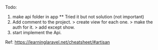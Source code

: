 Todo:
  1. make api folder in app ** Tried it but not solution (not important)
  4. Add comment to the project.
    > create view for each one.
    > make the auth for it.
    > add except show.
  5. start implement the Api.



  Ref: https://learninglaravel.net/cheatsheet/#artisan
